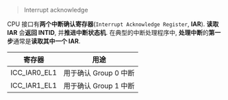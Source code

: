 
> Interrupt acknowledge

CPU 接口有**两个中断确认寄存器**(`Interrupt Acknowledge Register`, **IAR**). **读取 IAR** 会**返回 INTID**, 并**推进中断状态机**. 在典型的中断处理程序中, **处理中断**的**第一步**通常是**读取其中一个 IAR**.

| 寄存器 | 用途 |
|--|--|
|ICC_IAR0_EL1 | 用于确认 Group 0 中断 |
|ICC_IAR1_EL1 | 用于确认 Group 1 中断 |
